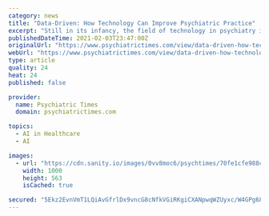```yaml
---
category: news
title: "Data-Driven: How Technology Can Improve Psychiatric Practice"
excerpt: "Still in its infancy, the field of technology in psychiatry is rapidly growing and holding much promise in diagnosis, symptom tracking, behaviorial reinforcement, and a host of other useful tools."
publishedDateTime: 2021-02-03T23:47:00Z
originalUrl: "https://www.psychiatrictimes.com/view/data-driven-how-technology-can-improve-psychiatric-practice"
webUrl: "https://www.psychiatrictimes.com/view/data-driven-how-technology-can-improve-psychiatric-practice"
type: article
quality: 24
heat: 24
published: false

provider:
  name: Psychiatric Times
  domain: psychiatrictimes.com

topics:
  - AI in Healthcare
  - AI

images:
  - url: "https://cdn.sanity.io/images/0vv8moc6/psychtimes/70fe1cfe988c0daa0769d49ac68cf60b2739e997-1000x563.jpg?auto=format"
    width: 1000
    height: 563
    isCached: true

secured: "5Ekz2EvnVmT1LQiAvGfrlDx9vncG8cNfkVGiRKgiCXANpwqWZUyxc/W4GPg68bocllR7/bXr2PHrMaSnbIWEBWyibV/A7HfpfP+aO31hmwhgCkA5cvUZU7DT8p54g9TqNG8+H3xrVze62pBxcdXTP2zUoTgXNzYdK7H32d9S9Rf9CEHR6CyR5G3RRuADL+r7kR+vAT/2cPNT4/qh+8SHxEmYarE/R6v/IF2JnxGuKgj3Nyb7uDDMDIyfLIxExFBvixJ7tdxZhNaDRb4LowtiCnmngVkKz2AoLjOmtHGnNqprGsd8eMXUS/nddVHAiXH2eUpERhQKx97YU1qgv40wd++vpiDrTD/u9m1CrHOPNW8=;wIjt1ogc23R4Kvjs/IPJ/Q=="
---
```


